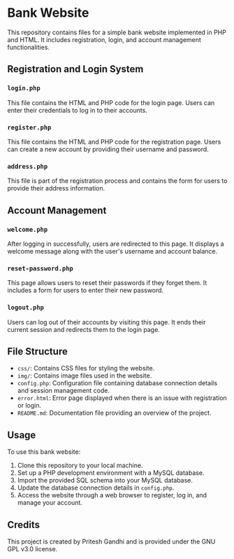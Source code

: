 # Bank Website

This repository contains files for a simple bank website implemented in PHP and HTML. It includes registration, login, and account management functionalities.

## Registration and Login System

### `login.php`

This file contains the HTML and PHP code for the login page. Users can enter their credentials to log in to their accounts.

### `register.php`

This file contains the HTML and PHP code for the registration page. Users can create a new account by providing their username and password.

### `address.php`

This file is part of the registration process and contains the form for users to provide their address information.

## Account Management

### `welcome.php`

After logging in successfully, users are redirected to this page. It displays a welcome message along with the user's username and account balance.

### `reset-password.php`

This page allows users to reset their passwords if they forget them. It includes a form for users to enter their new password.

### `logout.php`

Users can log out of their accounts by visiting this page. It ends their current session and redirects them to the login page.

## File Structure

- `css/`: Contains CSS files for styling the website.
- `img/`: Contains image files used in the website.
- `config.php`: Configuration file containing database connection details and session management code.
- `error.html`: Error page displayed when there is an issue with registration or login.
- `README.md`: Documentation file providing an overview of the project.

## Usage

To use this bank website:

1. Clone this repository to your local machine.
2. Set up a PHP development environment with a MySQL database.
3. Import the provided SQL schema into your MySQL database.
4. Update the database connection details in `config.php`.
5. Access the website through a web browser to register, log in, and manage your account.

## Credits

This project is created by Pritesh Gandhi and is provided under the GNU GPL v3.0 license.
